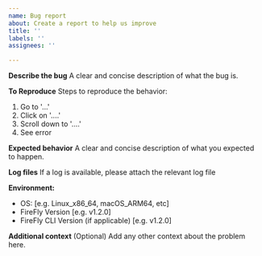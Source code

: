 ```yaml
---
name: Bug report
about: Create a report to help us improve
title: ''
labels: ''
assignees: ''

---
```


**Describe the bug**
A clear and concise description of what the bug is.

**To Reproduce**
Steps to reproduce the behavior:
1. Go to '...'
2. Click on '....'
3. Scroll down to '....'
4. See error

**Expected behavior**
A clear and concise description of what you expected to happen.

**Log files**
If a log is available, please attach the relevant log file

**Environment:**
 - OS: [e.g. Linux_x86_64, macOS_ARM64, etc]
 - FireFly Version [e.g. v1.2.0]
 - FireFly CLI Version (if applicable) [e.g. v1.2.0]

**Additional context**
(Optional) Add any other context about the problem here.
